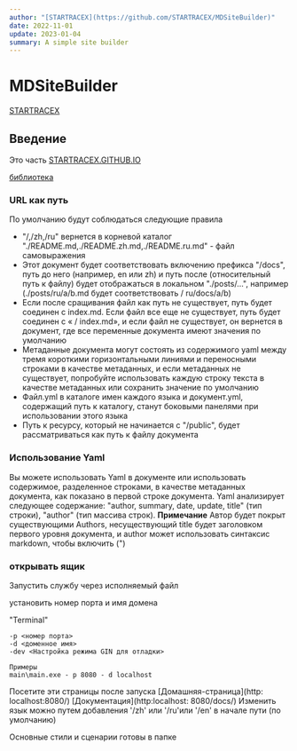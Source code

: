 ```yaml
---
author: "[STARTRACEX](https://github.com/STARTRACEX/MDSiteBuilder)"
date: 2022-11-01
update: 2023-01-04
summary: A simple site builder
---
```

# MDSiteBuilder

[STARTRACEX](https://github.com/STARTRACEX/MDSiteBuilder)

## Введение

Это часть [STARTRACEX.GITHUB.IO](https://startracex.github.io/)

[библиотека](https://github.com/STARTRACEX/MDStaticSiteBuilder)

### URL как путь

По умолчанию будут соблюдаться следующие правила

- "/,/zh,/ru" вернется в корневой каталог "./README.md,./README.zh.md,./README.ru.md" - файл самовыражения
- Этот документ будет соответствовать включению префикса "/docs", путь до него (например, en или zh) и путь после (относительный путь к файлу) будет отображаться в локальном "./posts/...", например (./posts/ru/a/b.md будет соответствовать / ru/docs/a/b)
- Если после сращивания файл как путь не существует, путь будет соединен с index.md.  Если файл все еще не существует, путь будет соединен с « / index.md», и если файл не существует, он вернется в документ, где все переменные документа имеют значения по умолчанию
- Метаданные документа могут состоять из содержимого yaml между тремя короткими горизонтальными линиями и переносными строками в качестве метаданных, и если метаданных не существует, попробуйте использовать каждую строку текста в качестве метаданных или сохранить значение по умолчанию
- Файл.yml в каталоге имен каждого языка и документ.yml, содержащий путь к каталогу, станут боковыми панелями при использовании этого языка
- Путь к ресурсу, который не начинается с "/public", будет рассматриваться как путь к файлу документа

### Использование Yaml

Вы можете использовать Yaml в документе или использовать содержимое, разделенное строками, в качестве метаданных документа, как показано в первой строке документа.
Yaml анализирует следующее содержание: "author, summary, date, update, title" (тип строки), "author" (тип массива строк).
**Примечание** Автор будет покрыт существующими Authors, несуществующий title будет заголовком первого уровня документа, и author может использовать синтаксис markdown, чтобы включить (")

### открывать ящик

Запустить службу через исполняемый файл

установить номер порта и имя домена

"Terminal"

```terminal
-p <номер порта>
-d <доменное имя>
-dev <Настройка режима GIN для отладки> 

Примеры 
main\main.exe - p 8080 - d localhost
```

Посетите эти страницы после запуска
[Домашняя-страница](http: localhost:8080/)
[Документация](http:localhost: 8080/docs/)
Изменить язык можно путем добавления '/zh' или '/ru'или '/en' в начале пути (по умолчанию)

Основные стили и сценарии готовы в папке
